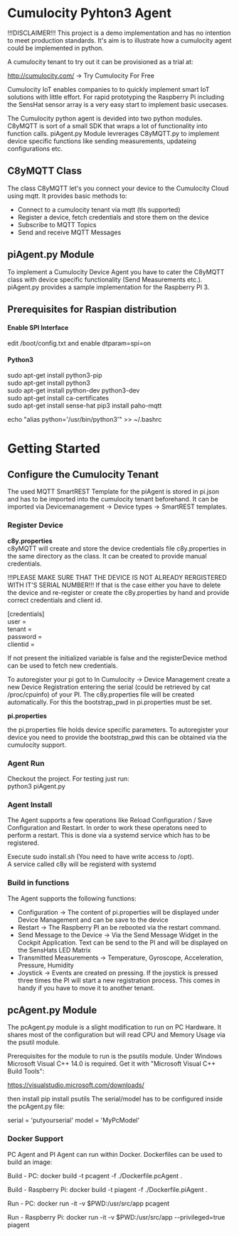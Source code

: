# Cumulocity Pyhton3 Agent

!!!DISCLAIMER!!! This project is a demo implementation and has no intention to meet production standards. It's aim is to illustrate how a cumulocity agent could be implemented in python.

A cumulocity tenant to try out it can be provisioned as a trial at:

http://cumulocity.com/ -> Try Cumulocity For Free

Cumulocity IoT enables companies to to quickly implement smart IoT solutions with little effort. For rapid prototyping the Raspberry Pi including the SensHat sensor array is a very easy start to implement basic usecases.

The Cumulocity python agent is devided into two python modules. C8yMQTT is sort of a small SDK that wraps a lot of functionality into function calls. piAgent.py Module levrerages C8yMQTT.py to implement device specific functions like sending measurements, updateing configurations etc. 


## C8yMQTT Class

The class C8yMQTT let's you connect your device to the Cumulocity Cloud using mqtt. It provides basic methods to:

* Connect to a cumulocity tenant via mqtt (tls supported)
* Register a device, fetch credentials and store them on the device
* Subscribe to MQTT Topics
* Send and receive MQTT Messages

## piAgent.py Module

To implement a Cumulocity Device Agent you have to cater the C8yMQTT class with device specific functionality (Send Measurements etc.). piAgent.py provides a sample implementation for the Raspberry PI 3.


## Prerequisites for Raspian distribution

#### Enable SPI Interface

edit /boot/config.txt and enable
dtparam=spi=on

#### Python3
 
sudo apt-get install python3-pip  
sudo apt-get install python3  
sudo apt-get install python-dev python3-dev  
sudo apt-get install ca-certificates  
sudo apt-get install sense-hat
pip3 install paho-mqtt 

echo "alias python='/usr/bin/python3'" >>  ~/.bashrc

# Getting Started

## Configure the Cumulocity Tenant

The used MQTT SmartREST Template for the piAgent is stored in pi.json and has to be imported into the cumulocity tenant beforehand. It can be imported via Devicemanagement -> Device types -> SmartREST templates.

### Register Device

__c8y.properties__  
c8yMQTT will create and store the device credentials file c8y.properties in the same directory as the class. It can be created to provide manual credentials. 

!!!PLEASE MAKE SURE THAT THE DEVICE IS NOT ALREADY RERGISTERED WITH IT'S SERIAL NUMBER!!!
If that is the case either you have to delete the device and re-register or create the c8y.properties by hand and provide correct credentials and client id.

  
[credentials]  
user =  
tenant =   
password =   
clientid =

If not present the initialized variable is false and the registerDevice method can be used to fetch new credentials. 

To autoregister your pi got to In Cumulocity -> Device Management create a new Device Registration entering the serial (could be retrieved by cat /proc/cpuinfo) of your PI. The c8y.properties file will be created automatically. For this the bootstrap_pwd in pi.properties must be set.

__pi.properties__

the pi.properties file holds device specific parameters. To autoregister your device you need to provide the bootstrap_pwd this can be 
obtained via the cumulocity support.

### Agent Run
Checkout the project. For testing just run:  
python3 piAgent.py  
 

### Agent Install
The Agent supports a few operations like Reload Configuration / Save Configuration and Restart. In order to work these operatons need to perform a restart. This is done via a systemd service which has to be registered.

Execute sudo install.sh (You need to have write access to /opt).  
A service called c8y will be registerd with systemd

### Build in functions

The Agent supports the following functions:

* Configuration -> The content of pi.properties will be displayed under Device Management and can be save to the device
* Restart -> The Raspberry PI an be rebooted via the restart command.
* Send Message to the Device -> Via the Send Message Widget in the Cockpit Application. Text can be send to the PI and will be displayed on the SensHats LED  Matrix
* Transmitted Measurements -> Temperature, Gyroscope, Acceleration, Pressure, Humidity
* Joystick -> Events are created on pressing. If the joystick is pressed three times the PI will start a new registration process. This comes in handy if you have to move it to another tenant.



## pcAgent.py Module
The pcAgent.py module is a slight modification to run on PC Hardware. It shares most of the configuration but will read CPU and Memory Usage via the psutil module. 

Prerequisites for the module to run is the psutils module. Under Windows Microsoft Visual C++ 14.0 is required. Get it with "Microsoft Visual C++ Build Tools": 

https://visualstudio.microsoft.com/downloads/

then install pip install psutils
The serial/model  has to be configured inside the pcAgent.py file:

serial = 'putyourserial'
model = 'MyPcModel'

### Docker Support 
PC Agent and PI Agent can run within Docker. Dockerfiles can be used to build an image:

Build - PC:
docker build -t pcagent -f ./Dockerfile.pcAgent .

Build - Raspberry Pi:
docker build -t piagent -f ./Dockerfile.piAgent .

Run - PC:
docker run -it -v $PWD:/usr/src/app pcagent

Run - Raspberry Pi:
docker run -it -v $PWD:/usr/src/app --privileged=true piagent
